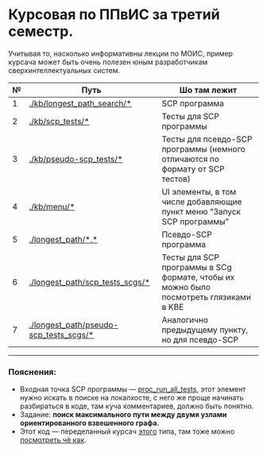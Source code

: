 # Курсовая по ППвИС за третий семестр.

Учитывая то, насколько информативны лекции по МОИС, пример курсача может быть очень полезен
юным разработчикам сверхинтеллектуальных систем.

| № | Путь                                                                            | Шо там лежит                                                                          |
| - | ------------------------------------------------------------------------------- | ------------------------------------------------------------------------------------- |
| 1 | [./kb/longest_path_search/*](./kb/longest_path_search/)                         | SCP программа                                                                         |
| 2 | [./kb/scp_tests/*](./kb/scp_tests/)                                             | Тесты для SCP программы                                                               |
| 3 | [./kb/pseudo-scp_tests/*](./kb/pseudo-scp_tests/)                               | Тесты для псевдо-SCP программы (немного отличаются по формату от SCP тестов)          |
| 4 | [./kb/menu/*](./kb/menu/)                                                       | UI элементы, в том числе добавляющие пункт меню "Запуск SCP программы"                |
| 5 | [./longest_path/\*.*](./longest_path/)                                          | Псевдо-SCP программа                                                                  |
| 6 | [./longest_path/scp_tests_scgs/*](./longest_path/scp_tests_scgs/)               | Тесты для SCP программы в SCg формате, чтобы их можно было посмотреть глязиками в KBE |
| 7 | [./longest_path/pseudo-scp_tests_scgs/*](./longest_path/pseudo-scp_tests_scgs/) | Аналогично предыдущему пункту, но для псевдо-SCP                                             |

-----------------------------------------------------------------------------------------------------------------

### Пояснения:
* Входная точка SCP программы — [proc_run_all_tests](./kb/longest_path_search/proc_run_all_tests.scs), этот элемент нужно искать в поиске на локалхосте, с него же
проще начинать разбираться в коде, там куча комментариев, должно быть понятно.
* Задание: **поиск максимального пути между двумя узлами ориентированного взвешенного графа.**
* Этот код — переделанный курсач [этого](https://github.com/Yegor-Ikbaev "Ягор") типа,
там тоже можно [посмотреть чё как](https://github.com/Yegor-Ikbaev/scp-chains "тык").

